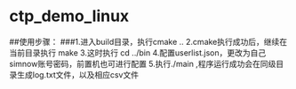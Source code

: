 # ctp_demo_linux
##使用步骤：
###1.进入build目录，执行cmake ..
2.cmake执行成功后，继续在当前目录执行 make
3.这时执行 cd ../bin
4.配置userlist.json，更改为自己simnow账号密码，前置机也可进行配置
5.执行./main ,程序运行成功会在同级目录生成log.txt文件，以及相应csv文件
